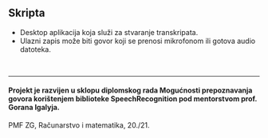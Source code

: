 ## Skripta
- Desktop aplikacija koja služi za stvaranje transkripata. 
- Ulazni zapis može biti govor koji se prenosi mikrofonom ili gotova audio datoteka. 
<br>

***

#### Projekt je razvijen u sklopu diplomskog rada Mogućnosti prepoznavanja govora korištenjem biblioteke SpeechRecognition pod mentorstvom prof. Gorana Igalyja.
PMF ZG, Računarstvo i matematika, 20./21.

